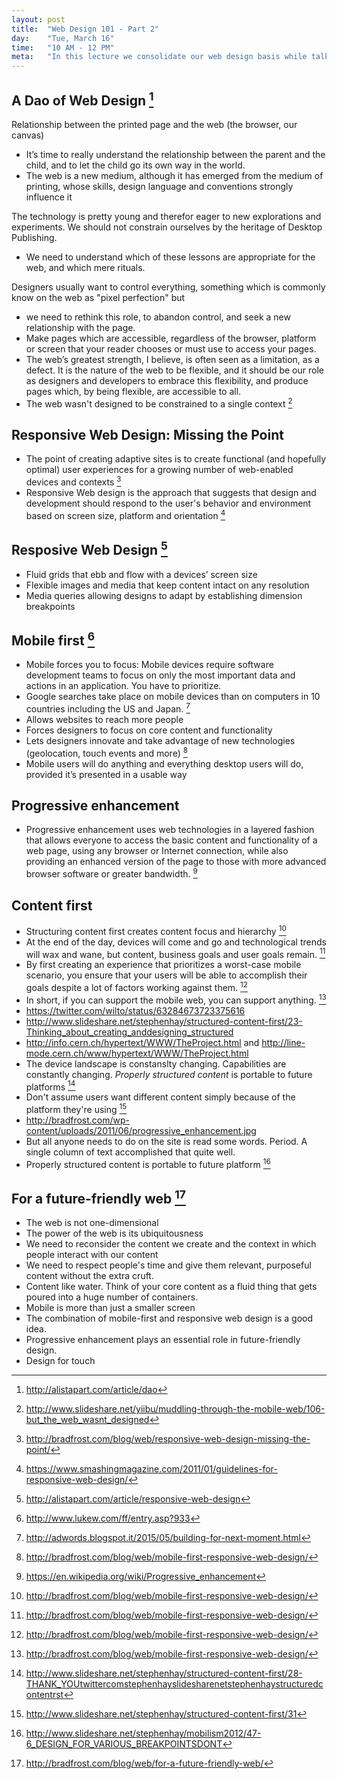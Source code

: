 ```yaml
---
layout: post
title:  "Web Design 101 - Part 2"
day:    "Tue, March 16"
time:   "10 AM - 12 PM"
meta:   "In this lecture we consolidate our web design basis while talking about common practises such as progressive enhancement, mobile first and content first"
---
```


## A Dao of Web Design [^1]

Relationship between the printed page and the web (the browser, our canvas)

- It’s time to really understand the relationship between the parent and the child, and to let the child go its own way in the world.
- The web is a new medium, although it has emerged from the medium of printing, whose skills, design language and conventions strongly influence it

The technology is pretty young and therefor eager to new explorations and experiments. We should not constrain ourselves by the heritage of Desktop Publishing.

- We need to understand which of these lessons are appropriate for the web, and which mere rituals.

Designers usually want to control everything, something which is commonly know on the web as "pixel perfection" but 

- we need to rethink this role, to abandon control, and seek a new relationship with the page.
- Make pages which are accessible, regardless of the browser, platform or screen that your reader chooses or must use to access your pages.
- The web’s greatest strength, I believe, is often seen as a limitation, as a defect. It is the nature of the web to be flexible, and it should be our role as designers and developers to embrace this flexibility, and produce pages which, by being flexible, are accessible to all.
- The web wasn't designed to be constrained to a single context [^10]

## Responsive Web Design: Missing the Point 
- The point of creating adaptive sites is to create functional (and hopefully optimal) user experiences for a growing number of web-enabled devices and contexts [^2]
- Responsive Web design is the approach that suggests that design and development should respond to the user's behavior and environment based on screen size, platform and orientation [^4]

## Resposive Web Design [^8]
- Fluid grids that ebb and flow with a devices’ screen size
- Flexible images and media that keep content intact on any resolution
- Media queries allowing designs to adapt by establishing dimension breakpoints

## Mobile first [^5]
- Mobile forces you to focus: Mobile devices require software development teams to focus on only the most important data and actions in an application. You have to prioritize.
- Google searches take place on mobile devices than on computers in 10 countries including the US and Japan. [^6]
- Allows websites to reach more people
- Forces designers to focus on core content and functionality
- Lets designers innovate and take advantage of new technologies (geolocation, touch events and more) [^7]
- Mobile users will do anything and everything desktop users will do, provided it’s presented in a usable way

## Progressive enhancement
- Progressive enhancement uses web technologies in a layered fashion that allows everyone to access the basic content and functionality of a web page, using any browser or Internet connection, while also providing an enhanced version of the page to those with more advanced browser software or greater bandwidth. [^9]

## Content first
- Structuring content first creates content focus and hierarchy [^7]
- At the end of the day, devices will come and go and technological trends will wax and wane, but content, business goals and user goals remain. [^7]
- By first creating an experience that prioritizes a worst-case mobile scenario, you ensure that your users will be able to accomplish their goals despite a lot of factors working against them. [^7]
- In short, if you can support the mobile web, you can support anything. [^7]
- https://twitter.com/wilto/status/63284673723375616
- http://www.slideshare.net/stephenhay/structured-content-first/23-Thinking_about_creating_anddesigning_structured
- http://info.cern.ch/hypertext/WWW/TheProject.html and http://line-mode.cern.ch/www/hypertext/WWW/TheProject.html
- The device landscape is constanslty changing. Capabilities are constantly changing. _Properly structured content_ is portable to future platforms [^11]
- Don't assume users want different content simply because of the platform they're using [^12]
- http://bradfrost.com/wp-content/uploads/2011/06/progressive_enhancement.jpg
- But all anyone needs to do on the site is read some words. Period. A single column of text accomplished that quite well.
- Properly structured content is portable to future platform [^13]

## For a future-friendly web [^3]
- The web is not one-dimensional
- The power of the web is its ubiquitousness
- We need to reconsider the content we create and the context in which people interact with our content
-  We need to respect people's time and give them relevant, purposeful content without the extra cruft.
- Content like water. Think of your core content as a fluid thing that gets poured into a huge number of containers. 
- Mobile is more than just a smaller screen
- The combination of mobile-first and responsive web design is a good idea.
- Progressive enhancement plays an essential role in future-friendly design.
- Design for touch





[^1]: http://alistapart.com/article/dao
[^2]: http://bradfrost.com/blog/web/responsive-web-design-missing-the-point/
[^3]: http://bradfrost.com/blog/web/for-a-future-friendly-web/
[^4]: https://www.smashingmagazine.com/2011/01/guidelines-for-responsive-web-design/
[^5]: http://www.lukew.com/ff/entry.asp?933
[^6]: http://adwords.blogspot.it/2015/05/building-for-next-moment.html
[^7]: http://bradfrost.com/blog/web/mobile-first-responsive-web-design/
[^8]: http://alistapart.com/article/responsive-web-design
[^9]: https://en.wikipedia.org/wiki/Progressive_enhancement
[^10]: http://www.slideshare.net/yiibu/muddling-through-the-mobile-web/106-but_the_web_wasnt_designed
[^11]: http://www.slideshare.net/stephenhay/structured-content-first/28-THANK_YOUtwittercomstephenhayslidesharenetstephenhaystructuredcontentrst
[^12]: http://www.slideshare.net/stephenhay/structured-content-first/31
[^13]: http://www.slideshare.net/stephenhay/mobilism2012/47-6_DESIGN_FOR_VARIOUS_BREAKPOINTSDONT


